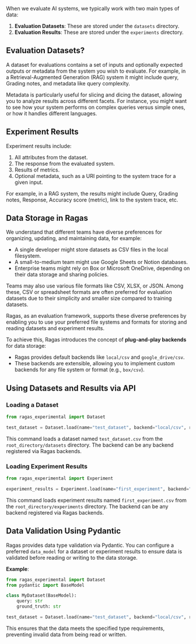 When we evaluate AI systems, we typically work with two main types of data:

1. **Evaluation Datasets**: These are stored under the `datasets` directory.
2. **Evaluation Results**: These are stored under the `experiments` directory.

## Evaluation Datasets?

A dataset for evaluations contains a set of inputs and optionally expected outputs or metadata from the system you wish to evaluate. For example, in a Retrieval-Augmented Generation (RAG) system it might include query, Grading notes, and metadata like query complexity.

Metadata is particularly useful for slicing and dicing the dataset, allowing you to analyze results across different facets. For instance, you might want to see how your system performs on complex queries versus simple ones, or how it handles different languages.

## Experiment Results

Experiment results include:

1. All attributes from the dataset.
2. The response from the evaluated system.
3. Results of metrics.
4. Optional metadata, such as a URI pointing to the system trace for a given input.

For example, in a RAG system, the results might include Query, Grading notes, Response, Accuracy score (metric), link to the system trace, etc.

## Data Storage in Ragas

We understand that different teams have diverse preferences for organizing, updating, and maintaining data, for example:

- A single developer might store datasets as CSV files in the local filesystem.
- A small-to-medium team might use Google Sheets or Notion databases.
- Enterprise teams might rely on Box or Microsoft OneDrive, depending on their data storage and sharing policies.

Teams may also use various file formats like CSV, XLSX, or JSON. Among these, CSV or spreadsheet formats are often preferred for evaluation datasets due to their simplicity and smaller size compared to training datasets.

Ragas, as an evaluation framework, supports these diverse preferences by enabling you to use your preferred file systems and formats for storing and reading datasets and experiment results.

To achieve this, Ragas introduces the concept of **plug-and-play backends** for data storage:

- Ragas provides default backends like `local/csv` and `google_drive/csv`.
- These backends are extensible, allowing you to implement custom backends for any file system or format (e.g., `box/csv`).


## Using Datasets and Results via API

### Loading a Dataset

```python
from ragas_experimental import Dataset

test_dataset = Dataset.load(name="test_dataset", backend="local/csv", root_dir=".")
```

This command loads a dataset named `test_dataset.csv` from the `root_directory/datasets` directory. The backend can be any backend registered via Ragas backends.

### Loading Experiment Results

```python
from ragas_experimental import Experiment

experiment_results = Experiment.load(name="first_experiment", backend="local/csv", root_dir=".")
```

This command loads experiment results named `first_experiment.csv` from the `root_directory/experiments` directory. The backend can be any backend registered via Ragas backends.

## Data Validation Using Pydantic

Ragas provides data type validation via Pydantic. You can configure a preferred `data_model` for a dataset or experiment results to ensure data is validated before reading or writing to the data storage.

**Example**:

```python
from ragas_experimental import Dataset
from pydantic import BaseModel

class MyDataset(BaseModel):
    query: str
    ground_truth: str

test_dataset = Dataset.load(name="test_dataset", backend="local/csv", root_dir=".", data_model=MyDataset)
```

This ensures that the data meets the specified type requirements, preventing invalid data from being read or written.